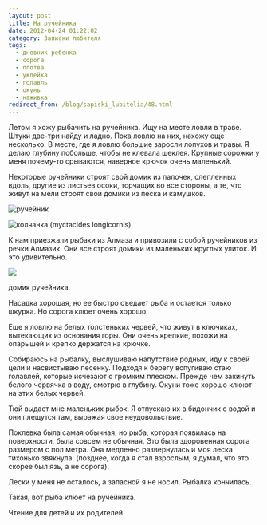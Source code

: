 ```yaml
---
layout: post
title: На ручейника
date: 2012-04-24 01:22:02
category: Записки любителя
tags:
  - дневник ребенка
  - сорога
  - плотва
  - уклейка
  - голавль
  - окунь
  - наживка
redirect_from: /blog/sapiski_lubitelia/48.html
---
```

Летом я хожу рыбачить на ручейника. Ищу на месте ловли в траве. Штуки
две-три найду и ладно. Пока ловлю на них, нахожу еще несколько. В месте,
где я ловлю большие заросли лопухов и травы. Я делаю глубину побольше,
чтобы не клевала шеклея. Крупные сорожки у меня почему-то срываются,
наверное крючок очень маленький.

Некоторые ручейники строят свой домик из палочек, слепленных вдоль,
другие из листьев осоки, торчащих во все стороны, а те, что живут на
мели строят свои домики из песка и камушков.

![ручейник](http://fishingguru.ru/uploads/images/00/00/01/2013/06/08/2ea25c.jpg)

![колчанка  (myctacides
longicornis)](http://fishingguru.ru/uploads/images/00/00/01/2013/11/29/909a921e1f.jpg)

К нам приезжали рыбаки из Алмаза и привозили с собой ручейников из речки
Алмазик. Они все строят домики из маленьких круглых улиток. И это
удивительно.

![](http://fishingguru.ru/uploads/images/00/00/01/2013/11/29/e59e9d9bd2.jpg)

домик ручейника.

Насадка хорошая, но ее быстро съедает рыба и остается только шкурка. Но
сорога клюет очень хорошо.

Еще я ловлю на белых толстеньких червей, что живут в ключиках,
вытекающих из основания горы. Они очень крепкие, похожи на опарышей и
крепко держатся на крючке.

Собираюсь на рыбалку, выслушиваю напутствие родных, иду к своей цели и
насвистываю песенку. Подходя к берегу вспугиваю стаю голавлей, которые
исчезают с громким плеском. Прежде чем закинуть белого червячка в воду,
смотрю в глубину. Окуни тоже хорошо клюют на этих белых червей.

Тюй выдает мне маленьких рыбок. Я отпускаю их в бидончик с водой и они
плещутся там, выражая свое неудовольствие.

Поклевка была самая обычная, но рыба, которая появилась на поверхности,
была совсем не обычная. Это была здоровенная сорога размером с пол
метра. Она медленно развернулась и моя леска тихонько звякнула.
(позднее, когда я стал взрослым, я думал, что это скорее был язь, а не
сорога).

Лески у меня не осталось, а запасной я не носил. Рыбалка кончилась.

Такая, вот рыба клюет на ручейника.

Чтение для детей и их родителей
